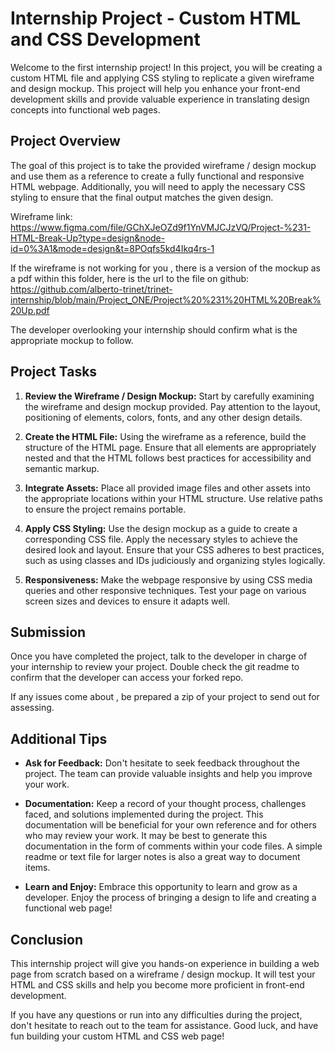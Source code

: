 # Internship Project - Custom HTML and CSS Development

Welcome to the first internship project! In this project, you will be creating a custom HTML file and applying CSS styling to replicate a given wireframe and design mockup. This project will help you enhance your front-end development skills and provide valuable experience in translating design concepts into functional web pages.

## Project Overview

The goal of this project is to take the provided wireframe / design mockup and use them as a reference to create a fully functional and responsive HTML webpage. Additionally, you will need to apply the necessary CSS styling to ensure that the final output matches the given design.

Wireframe link: https://www.figma.com/file/GChXJeOZd9f1YnVMJCJzVQ/Project-%231-HTML-Break-Up?type=design&node-id=0%3A1&mode=design&t=8POqfs5kd4Ikq4rs-1

If the wireframe is not working for you , there is a version of the mockup as a pdf within this folder, here is the url to the file on github:
https://github.com/alberto-trinet/trinet-internship/blob/main/Project_ONE/Project%20%231%20HTML%20Break%20Up.pdf

The developer overlooking your internship should confirm what is the appropriate mockup to follow. 

## Project Tasks

1. **Review the Wireframe / Design Mockup:** Start by carefully examining the wireframe and design mockup provided. Pay attention to the layout, positioning of elements, colors, fonts, and any other design details.

2. **Create the HTML File:** Using the wireframe as a reference, build the structure of the HTML page. Ensure that all elements are appropriately nested and that the HTML follows best practices for accessibility and semantic markup.

3. **Integrate Assets:** Place all provided image files and other assets into the appropriate locations within your HTML structure. Use relative paths to ensure the project remains portable.

4. **Apply CSS Styling:** Use the design mockup as a guide to create a corresponding CSS file. Apply the necessary styles to achieve the desired look and layout. Ensure that your CSS adheres to best practices, such as using classes and IDs judiciously and organizing styles logically.

5. **Responsiveness:** Make the webpage responsive by using CSS media queries and other responsive techniques. Test your page on various screen sizes and devices to ensure it adapts well.

## Submission

Once you have completed the project, talk to the developer in charge of your internship to review your project. Double check the git readme to confirm that the developer can access your forked repo.

If any issues come about , be prepared a zip of your project to send out for assessing.

## Additional Tips

- **Ask for Feedback:** Don't hesitate to seek feedback throughout the project. The team can provide valuable insights and help you improve your work.

- **Documentation:** Keep a record of your thought process, challenges faced, and solutions implemented during the project. This documentation will be beneficial for your own reference and for others who may review your work. It may be best to generate this documentation in the form of comments within your code files. A simple readme or text file for larger notes is also a great way to document items.

- **Learn and Enjoy:** Embrace this opportunity to learn and grow as a developer. Enjoy the process of bringing a design to life and creating a functional web page!

## Conclusion

This internship project will give you hands-on experience in building a web page from scratch based on a wireframe / design mockup. It will test your HTML and CSS skills and help you become more proficient in front-end development.

If you have any questions or run into any difficulties during the project, don't hesitate to reach out to the team for assistance. Good luck, and have fun building your custom HTML and CSS web page!
